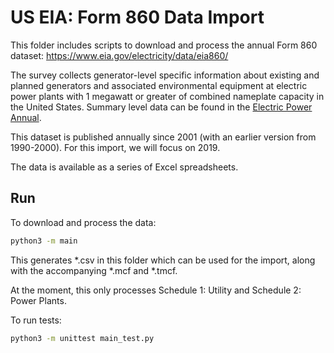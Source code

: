 # US EIA: Form 860 Data Import

This folder includes scripts to download and process the annual Form 860 dataset: https://www.eia.gov/electricity/data/eia860/

The survey collects generator-level specific information about existing and planned generators and associated environmental equipment at electric power plants with 1 megawatt or greater of combined nameplate capacity in the United States. Summary level data can be found in the [Electric Power Annual](https://www.eia.gov/electricity/annual/).

This dataset is published annually since 2001 (with an earlier version from 1990-2000). For this import, we will focus on 2019.

The data is available as a series of Excel spreadsheets.

## Run

To download and process the data:
```bash
python3 -m main
```
This generates *.csv in this folder which can be used for the import, along with the accompanying *.mcf and *.tmcf.

At the moment, this only processes Schedule 1: Utility and Schedule 2: Power Plants.

To run tests:
```bash
python3 -m unittest main_test.py
```